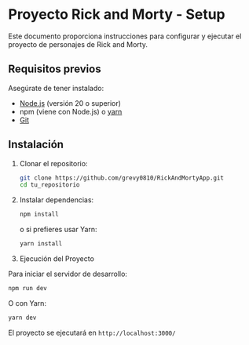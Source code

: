 # Proyecto Rick and Morty - Setup

Este documento proporciona instrucciones para configurar y ejecutar el proyecto de personajes de Rick and Morty.

## Requisitos previos

Asegúrate de tener instalado:

- [Node.js](https://nodejs.org/) (versión 20 o superior)
- npm (viene con Node.js) o [yarn](https://yarnpkg.com/)
- [Git](https://git-scm.com/)

## Instalación

1. Clonar el repositorio:

   ```sh
   git clone https://github.com/grevy0810/RickAndMortyApp.git
   cd tu_repositorio

2. Instalar dependencias:

   ```sh
   npm install
   ```

   o si prefieres usar Yarn:
   ```sh
   yarn install
   ```

3. Ejecución del Proyecto

Para iniciar el servidor de desarrollo:
 ```sh
npm run dev
```

O con Yarn:
 ```sh
 yarn dev
 ```

El proyecto se ejecutará en `http://localhost:3000/`
